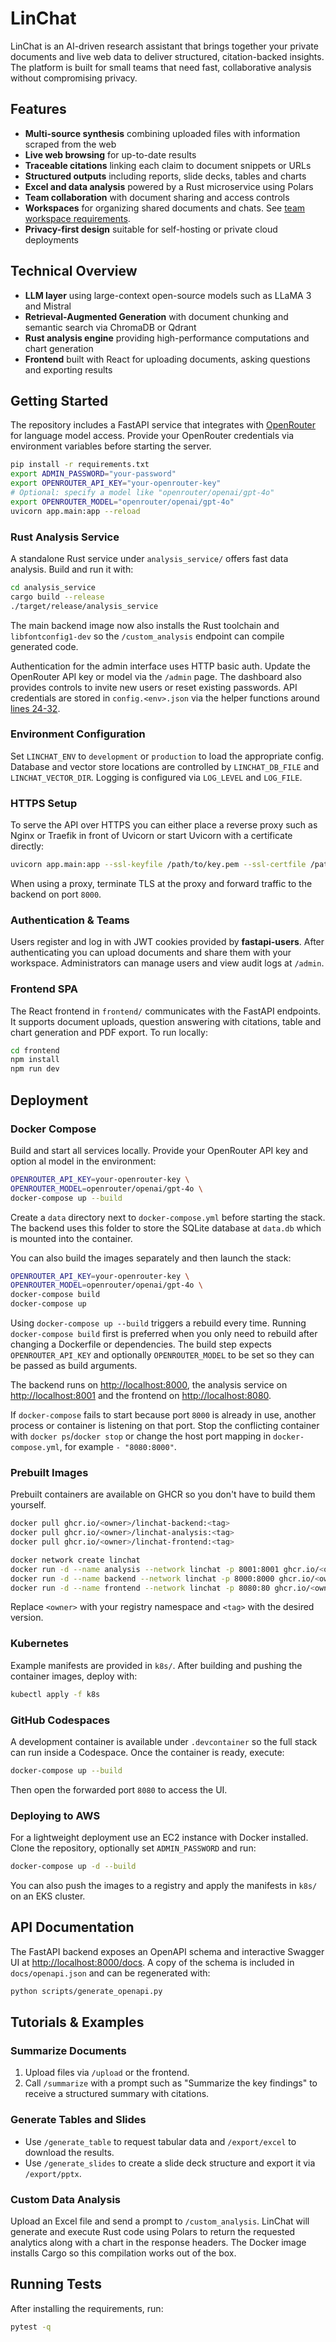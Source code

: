 # LinChat

LinChat is an AI-driven research assistant that brings together your private documents and live web data to deliver structured, citation-backed insights. The platform is built for small teams that need fast, collaborative analysis without compromising privacy.

## Features

- **Multi-source synthesis** combining uploaded files with information scraped from the web
- **Live web browsing** for up-to-date results
- **Traceable citations** linking each claim to document snippets or URLs
- **Structured outputs** including reports, slide decks, tables and charts
- **Excel and data analysis** powered by a Rust microservice using Polars
- **Team collaboration** with document sharing and access controls
- **Workspaces** for organizing shared documents and chats. See
  [team workspace requirements](docs/team_workspaces.md).
- **Privacy-first design** suitable for self-hosting or private cloud deployments

## Technical Overview

- **LLM layer** using large-context open-source models such as LLaMA 3 and Mistral
- **Retrieval-Augmented Generation** with document chunking and semantic search via ChromaDB or Qdrant
- **Rust analysis engine** providing high-performance computations and chart generation
- **Frontend** built with React for uploading documents, asking questions and exporting results

## Getting Started

The repository includes a FastAPI service that integrates with [OpenRouter](https://openrouter.ai/) for language model access. Provide your OpenRouter credentials via environment variables before starting the server.

```bash
pip install -r requirements.txt
export ADMIN_PASSWORD="your-password"
export OPENROUTER_API_KEY="your-openrouter-key"
# Optional: specify a model like "openrouter/openai/gpt-4o"
export OPENROUTER_MODEL="openrouter/openai/gpt-4o"
uvicorn app.main:app --reload
```

### Rust Analysis Service

A standalone Rust service under `analysis_service/` offers fast data analysis. Build and run it with:

```bash
cd analysis_service
cargo build --release
./target/release/analysis_service
```

The main backend image now also installs the Rust toolchain and `libfontconfig1-dev` so the `/custom_analysis` endpoint can compile generated code.

Authentication for the admin interface uses HTTP basic auth. Update the OpenRouter API key or model via the `/admin` page. The dashboard also provides controls to invite new users or reset existing passwords. API credentials are stored in `config.<env>.json` via the helper functions around [lines 24-32](#getting-started).

### Environment Configuration

Set `LINCHAT_ENV` to `development` or `production` to load the appropriate config. Database and vector store locations are controlled by `LINCHAT_DB_FILE` and `LINCHAT_VECTOR_DIR`. Logging is configured via `LOG_LEVEL` and `LOG_FILE`.

### HTTPS Setup

To serve the API over HTTPS you can either place a reverse proxy such as Nginx or Traefik in front of Uvicorn or start Uvicorn with a certificate directly:

```bash
uvicorn app.main:app --ssl-keyfile /path/to/key.pem --ssl-certfile /path/to/cert.pem
```

When using a proxy, terminate TLS at the proxy and forward traffic to the backend on port `8000`.

### Authentication & Teams

Users register and log in with JWT cookies provided by **fastapi-users**. After authenticating you can upload documents and share them with your workspace. Administrators can manage users and view audit logs at `/admin`.

### Frontend SPA

The React frontend in `frontend/` communicates with the FastAPI endpoints. It supports document uploads, question answering with citations, table and chart generation and PDF export. To run locally:

```bash
cd frontend
npm install
npm run dev
```

## Deployment

### Docker Compose

Build and start all services locally. Provide your OpenRouter API key and option
al model in the environment:

```bash
OPENROUTER_API_KEY=your-openrouter-key \
OPENROUTER_MODEL=openrouter/openai/gpt-4o \
docker-compose up --build
```

Create a `data` directory next to `docker-compose.yml` before starting the stack.
The backend uses this folder to store the SQLite database at `data.db` which is
mounted into the container.

You can also build the images separately and then launch the stack:

```bash
OPENROUTER_API_KEY=your-openrouter-key \
OPENROUTER_MODEL=openrouter/openai/gpt-4o \
docker-compose build
docker-compose up
```

Using `docker-compose up --build` triggers a rebuild every time. Running `docker-compose build` first is preferred when you only need to rebuild after changing a Dockerfile or dependencies. The build step expects `OPENROUTER_API_KEY` and optionally `OPENROUTER_MODEL` to be set so they can be passed as build arguments.

The backend runs on <http://localhost:8000>, the analysis service on <http://localhost:8001> and the frontend on <http://localhost:8080>.

If `docker-compose` fails to start because port `8000` is already in use, another
process or container is listening on that port. Stop the conflicting container
with `docker ps`/`docker stop` or change the host port mapping in
`docker-compose.yml`, for example `- "8080:8000"`.

### Prebuilt Images

Prebuilt containers are available on GHCR so you don't have to build them yourself.

```bash
docker pull ghcr.io/<owner>/linchat-backend:<tag>
docker pull ghcr.io/<owner>/linchat-analysis:<tag>
docker pull ghcr.io/<owner>/linchat-frontend:<tag>

docker network create linchat
docker run -d --name analysis --network linchat -p 8001:8001 ghcr.io/<owner>/linchat-analysis:<tag>
docker run -d --name backend --network linchat -p 8000:8000 ghcr.io/<owner>/linchat-backend:<tag>
docker run -d --name frontend --network linchat -p 8080:80 ghcr.io/<owner>/linchat-frontend:<tag>
```

Replace `<owner>` with your registry namespace and `<tag>` with the desired version.

### Kubernetes

Example manifests are provided in `k8s/`. After building and pushing the container images, deploy with:

```bash
kubectl apply -f k8s
```

### GitHub Codespaces

A development container is available under `.devcontainer` so the full stack can run inside a Codespace. Once the container is ready, execute:

```bash
docker-compose up --build
```

Then open the forwarded port `8080` to access the UI.

### Deploying to AWS

For a lightweight deployment use an EC2 instance with Docker installed. Clone the repository, optionally set `ADMIN_PASSWORD` and run:

```bash
docker-compose up -d --build
```

You can also push the images to a registry and apply the manifests in `k8s/` on an EKS cluster.

## API Documentation

The FastAPI backend exposes an OpenAPI schema and interactive Swagger UI at <http://localhost:8000/docs>. A copy of the schema is included in `docs/openapi.json` and can be regenerated with:

```bash
python scripts/generate_openapi.py
```

## Tutorials & Examples

### Summarize Documents

1. Upload files via `/upload` or the frontend.
2. Call `/summarize` with a prompt such as "Summarize the key findings" to receive a structured summary with citations.

### Generate Tables and Slides

- Use `/generate_table` to request tabular data and `/export/excel` to download the results.
- Use `/generate_slides` to create a slide deck structure and export it via `/export/pptx`.

### Custom Data Analysis

Upload an Excel file and send a prompt to `/custom_analysis`. LinChat will generate and execute Rust code using Polars to return the requested analytics along with a chart in the response headers.
The Docker image installs Cargo so this compilation works out of the box.

## Running Tests

After installing the requirements, run:

```bash
pytest -q
```
